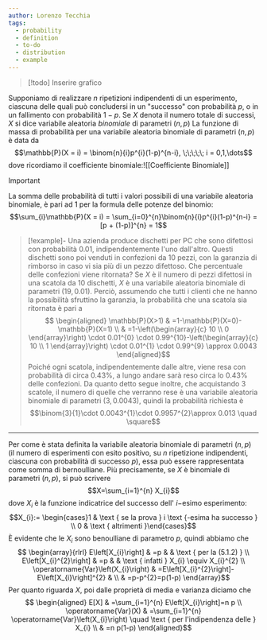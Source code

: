 ```yaml
---
author: Lorenzo Tecchia
tags:
  - probability
  - definition
  - to-do
  - distribution
  - example
---
```

>[!todo] Inserire grafico

Supponiamo di realizzare $n$ ripetizioni indipendenti di un esperimento, ciascuna delle quali può concludersi in un "successo" con probabilità $p$, o in un fallimento con probabilità $1-p$. Se $X$ denota il numero totale di successi, $X$ si dice variabile aleatoria *binomiale* di parametri $(n,p)$
La funzione di massa di probabilità per una variabile aleatoria binomiale di parametri $(n,p)$ è data da $$\mathbb{P}(X = i) = \binom{n}{i}p^{i}(1-p)^{n-i}, \;\;\;\;\; i = 0,1,\dots$$
dove ricordiamo il coefficiente binomiale:![[Coefficiente Binomiale]]

>[!important]
> La somma delle probabilità di tutti i valori possibili di una variabile aleatoria binomiale, è pari ad $1$ per la formula delle potenze del binomio:$$\sum_{i}\mathbb{P}(X = i) = \sum_{i=0}^{n}\binom{n}{i}p^{i}(1-p)^{n-i} = [p + (1-p)]^{n} = 1$$

>[!example]-
> Una azienda produce dischetti per PC che sono difettosi con probabilità $0.01$, indipendentemente l'uno dall'altro. Questi dischetti sono poi venduti in confezioni da $10$ pezzi, con la garanzia di rimborso in caso vi sia più di un pezzo difettoso. Che percentuale delle confezioni viene ritornata?
> Se $X$ è il numero di pezzi difettosi in una scatola da $10$ dischetti, $X$ è una variabile aleatoria binomiale di parametri $(19, 0.01)$. Perciò, assumendo che tutti i clienti che ne hanno la possibilità sfruttino la garanzia, la probabilità che una scatola sia ritornata è pari a $$
\begin{aligned}
\mathbb{P}(X>1) & =1-\mathbb{P}(X=0)-\mathbb{P}(X=1) \\
& =1-\left(\begin{array}{c}
10 \\
0
\end{array}\right) \cdot 0.01^{0} \cdot 0.99^{10}-\left(\begin{array}{c}
10 \\
1
\end{array}\right) \cdot 0.01^{1} \cdot 0.99^{9} \approx 0.0043
\end{aligned}$$
> Poiché ogni scatola, indipendentemente dalle altre, viene resa con probabilità di circa $0.43\%$, a lungo andare sarà reso circa lo $0.43\%$ delle confezioni. Da quanto detto segue inoltre, che acquistando $3$ scatole, il numero di quelle che verranno rese è una variabile aleatoria binomiale di parametri $(3, 0.0043)$, quindi la probabilità richiesta è $$\binom{3}{1}\cdot 0.0043^{1}\cdot 0.9957^{2}\approx 0.013 \quad \square$$

---

Per come è stata definita la variabile aleatoria binomiale di parametri $(n, p)$ (il numero di esperimenti con esito positivo, su $n$ ripetizione indipendenti, ciascuna con probabilità di successo $p$), essa può essere rappresentata come somma di bernoulliane. Più precisamente, se $X$ è binomiale di parametri $(n, p)$, si può scrivere $$X=\sum_{i=1}^{n} X_{i}$$ dove $X_{i}$ è la funzione indicatrice del successo dell' $i-$esimo esperimento: $$X_{i}:= \begin{cases}1 & \text { se la prova } i \text {-esima ha successo } \\ 0 & \text { altrimenti }\end{cases}$$
È evidente che le $X_{i}$ sono benoulliane di parametro $p$, quindi abbiamo che $$
\begin{array}{rlrl}
E\left[X_{i}\right] & =p & & \text { per la (5.1.2) } \\
E\left[X_{i}^{2}\right] & =p & & \text { infatti } X_{i} \equiv X_{i}^{2} \\
\operatorname{Var}\left(X_{i}\right) & =E\left[X_{i}^{2}\right]-E\left[X_{i}\right]^{2} & \\
& =p-p^{2}=p(1-p)
\end{array}$$
Per quanto riguarda $X$, poi dalle proprietà di media e varianza diciamo che $$
\begin{aligned}
E[X] & =\sum_{i=1}^{n} E\left[X_{i}\right]=n p \\
\operatorname{Var}(X) & =\sum_{i=1}^{n} \operatorname{Var}\left(X_{i}\right) \quad \text { per l'indipendenza delle } X_{i} \\
& =n p(1-p)
\end{aligned}$$
